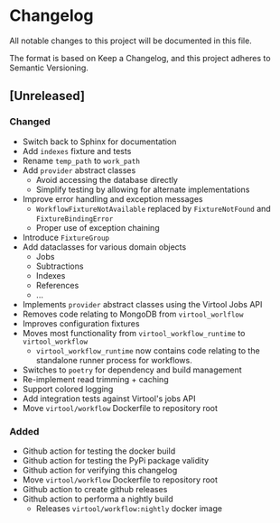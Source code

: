 # Changelog

All notable changes to this project will be documented in this file.

The format is based on Keep a Changelog, and this project adheres to Semantic Versioning.

## [Unreleased]

### Changed

- Switch back to Sphinx for documentation
- Add `indexes` fixture and tests
- Rename `temp_path` to `work_path`
- Add `provider` abstract classes
    - Avoid accessing the database directly
    - Simplify testing by allowing for alternate implementations
- Improve error handling and exception messages
    - `WorkflowFixtureNotAvailable` replaced by `FixtureNotFound` and `FixtureBindingError`
    - Proper use of exception chaining
- Introduce `FixtureGroup`
- Add dataclasses for various domain objects
    - Jobs
    - Subtractions
    - Indexes
    - References
    - ...
- Implements `provider` abstract classes using the Virtool Jobs API 
- Removes code relating to MongoDB from `virtool_worlflow` 
- Improves configuration fixtures
- Moves most functionality from `virtool_workflow_runtime` to `virtool_workflow`
    - `virtool_workflow_runtime` now contains code relating to the standalone runner process for workflows.
- Switches to `poetry` for dependency and build management
- Re-implement read trimming + caching
- Support colored logging
- Add integration tests against Virtool's jobs API
- Move `virtool/workflow` Dockerfile to repository root

### Added

- Github action for testing the docker build
- Github action for testing the PyPi package validity
- Github action for verifying this changelog
- Move `virtool/workflow` Dockerfile to repository root
- Github action to create github releases
- Github action to performa a nightly build
    - Releases `virtool/workflow:nightly` docker image
